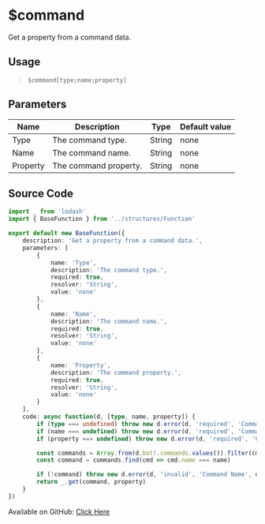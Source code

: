 # $command
Get a property from a command data.
## Usage
> `$command[type;name;property]`
## Parameters
|   Name   |      Description      |  Type  | Default value |
|----------|-----------------------|--------|---------------|
| Type     | The command type.     | String | none          |
| Name     | The command name.     | String | none          |
| Property | The command property. | String | none          |

## Source Code
```ts
import _ from 'lodash'
import { BaseFunction } from '../structures/Function'

export default new BaseFunction({
    description: 'Get a property from a command data.',
    parameters: [
        {
            name: 'Type',
            description: 'The command type.',
            required: true,
            resolver: 'String',
            value: 'none'
        },
        {
            name: 'Name',
            description: 'The command name.',
            required: true,
            resolver: 'String',
            value: 'none'
        },
        {
            name: 'Property',
            description: 'The command property.',
            required: true,
            resolver: 'String',
            value: 'none'
        }
    ],
    code: async function(d, [type, name, property]) {
        if (type === undefined) throw new d.error(d, 'required', 'Command Type', d.function!.name)
        if (name === undefined) throw new d.error(d, 'required', 'Command Name', d.function!.name)
        if (property === undefined) throw new d.error(d, 'required', 'Command Property', d.function!.name)

        const commands = Array.from(d.bot!.commands.values()).filter(cmd => cmd.type === type)
        const command = commands.find(cmd => cmd.name === name)

        if (!command) throw new d.error(d, 'invalid', 'Command Name', d.function!.name)
        return _.get(command, property)
    }
})
```
Available on GitHub: [Click Here](https://github.com/Cyberghxst/bdjs/blob/v1/src/functions/command.ts)